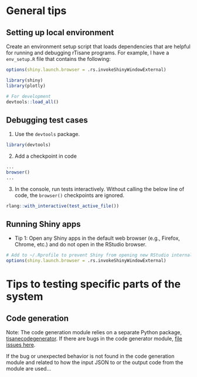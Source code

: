 # General tips
## Setting up local environment
Create an environment setup script that loads dependencies that are helpful for running and debugging rTisane programs. For example, I have a `env_setup.R` file that contains the following: 
```R 
options(shiny.launch.browser = .rs.invokeShinyWindowExternal)

library(shiny)
library(plotly)

# For development
devtools::load_all()
```

## Debugging test cases
1. Use the `devtools` package.
```R
library(devtools)
```
2. Add a checkpoint in code
```R
...
browser()
...
```
3. In the console, run tests interactively. Without calling the below line of code, the `browser()` checkpoints are ignored. 
```R
rlang::with_interactive(test_active_file())
```

## Running Shiny apps 
- Tip 1: Open any Shiny apps in the default web browser (e.g., Firefox, Chrome, etc.) and do not open in the RStudio browser.
```R
# Add to ~/.Rprofile to prevent Shiny from opening new RStudio internal browser each time
options(shiny.launch.browser = .rs.invokeShinyWindowExternal)
```

# Tips to testing specific parts of the system
## Code generation 
Note: The code generation module relies on a separate Python package, [tisanecodegenerator](https://github.com/emjun/tisaneCodeGenerator). If there are bugs in the code generator module, [file issues here](https://github.com/emjun/tisaneCodeGenerator/issues). 

If the bug or unexpected behavior is not found in the code generation module and related to how the input JSON to or the output code from the module are used...